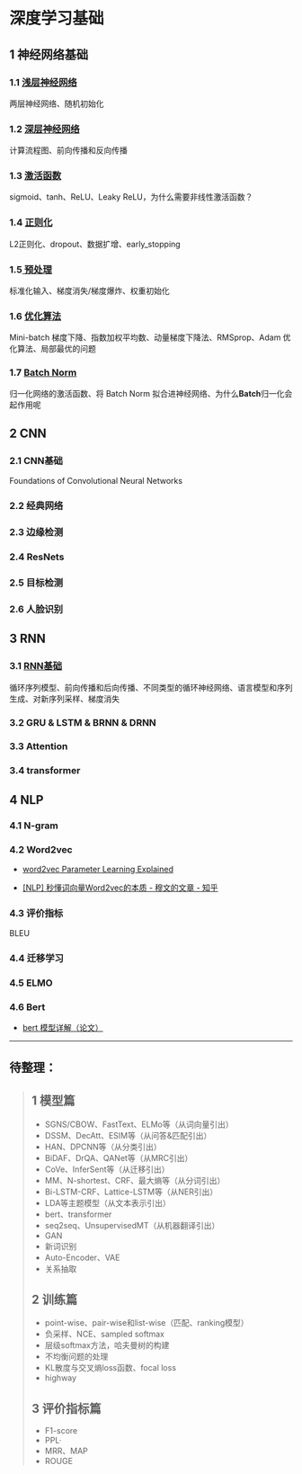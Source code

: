 # 深度学习基础

## 1 神经网络基础

### 1.1 [浅层神经网络](https://github.com/AaronWong/notes/blob/master/deep_learning/basis/1.1_ShallowNeuralNetworks.md)

两层神经网络、随机初始化

### 1.2 [深层神经网络](https://github.com/AaronWong/notes/blob/master/deep_learning/basis/1.2_DeepNeuralNetworks.md)

计算流程图、前向传播和反向传播

### 1.3 [激活函数](https://github.com/AaronWong/notes/blob/master/deep_learning/basis/1.3_ActivationFunction.md)

sigmoid、tanh、ReLU、Leaky ReLU，为什么需要非线性激活函数？

### 1.4 [正则化](https://github.com/AaronWong/notes/blob/master/deep_learning/basis/1.4_Regularization.md)

L2正则化、dropout、数据扩增、early_stopping

### 1.5[ 预处理](https://github.com/AaronWong/notes/blob/master/deep_learning/basis/1.5_Pre-process.md)

标准化输入、梯度消失/梯度爆炸、权重初始化

### 1.6 [优化算法](https://github.com/AaronWong/notes/blob/master/deep_learning/basis/1.6_OptimizationAlgorithms.md)

Mini-batch 梯度下降、指数加权平均数、动量梯度下降法、RMSprop、Adam 优化算法、局部最优的问题

### 1.7 [Batch Norm](https://github.com/AaronWong/notes/blob/master/deep_learning/basis/1.7_BatchNorm.md)

归一化网络的激活函数、将 Batch Norm 拟合进神经网络、为什么**Batch**归一化会起作用呢



## 2 CNN

### 2.1 CNN基础

Foundations of Convolutional Neural Networks

### 2.2 经典网络

### 2.3 边缘检测

### 2.4 ResNets

### 2.5 目标检测

### 2.6 人脸识别



## 3 RNN

### 3.1 [RNN基础](https://github.com/AaronWong/notes/blob/master/deep_learning/basis/3.1_RecurrentNeuralNetworks.md)

循环序列模型、前向传播和后向传播、不同类型的循环神经网络、语言模型和序列生成、对新序列采样、梯度消失

### 3.2 GRU &  LSTM & BRNN & DRNN



### 3.3 Attention



### 3.4 transformer



## 4 NLP

### 4.1 N-gram

### 4.2 Word2vec

* [word2vec Parameter Learning Explained](https://arxiv.org/pdf/1411.2738.pdf)

* [[NLP] 秒懂词向量Word2vec的本质 - 穆文的文章 - 知乎](https://zhuanlan.zhihu.com/p/26306795)

### 4.3 评价指标

BLEU

### 4.4 迁移学习

### 4.5 ELMO

### 4.6 Bert

* [bert 模型详解（论文）](https://github.com/AaronWong/notes/blob/master/deep_learning/paper/bert%20%E6%A8%A1%E5%9E%8B%E8%AF%A6%E8%A7%A3%EF%BC%88%E8%AE%BA%E6%96%87%EF%BC%89.md)



---

## 待整理：

> ## 1 模型篇
>
> - SGNS/CBOW、FastText、ELMo等（从词向量引出）
> - DSSM、DecAtt、ESIM等（从问答&匹配引出）
> - HAN、DPCNN等（从分类引出）
> - BiDAF、DrQA、QANet等（从MRC引出）
> - CoVe、InferSent等（从迁移引出）
> - MM、N-shortest、CRF、最大熵等（从分词引出）
> - Bi-LSTM-CRF、Lattice-LSTM等（从NER引出）
> - LDA等主题模型（从文本表示引出）
> - bert、transformer
> - seq2seq、UnsupervisedMT（从机器翻译引出）
> - GAN
> - 新词识别
> - Auto-Encoder、VAE
> - 关系抽取
>
> ## 2 训练篇
>
> - point-wise、pair-wise和list-wise（匹配、ranking模型）
> - 负采样、NCE、sampled softmax
> - 层级softmax方法，哈夫曼树的构建
> - 不均衡问题的处理
> - KL散度与交叉熵loss函数、focal loss
> - highway
>
> ## 3 评价指标篇
>
> - F1-score
> - PPL·
> - MRR、MAP
> - ROUGE